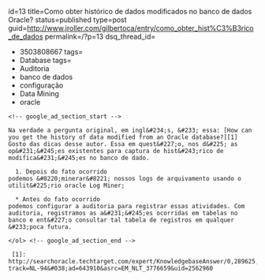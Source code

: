 id=13
title=Como obter histórico de dados modificados no banco de dados Oracle?
status=published
type=post
guid=http://www.jroller.com/gilbertoca/entry/como_obter_hist%C3%B3rico_de_dados
permalink=/?p=13
dsq_thread_id=
  - 3503808667
tags=
  - Database
tags=
  - Auditoria
  - banco de dados
  - configuração
  - Data Mining
  - oracle
~~~~~~
<!-- google_ad_section_start -->

Na verdade a pergunta original, em ingl&#234;s, &#233; essa: [How can you get the history of data modified from an Oracle database?][1]  
Gosto das dicas desse autor. Essa em quest&#227;o, nos d&#225; as op&#231;&#245;es existentes para captura de hist&#243;rico de modifica&#231;&#245;es no banco de dado. 

  1. Depois do fato ocorrido
podemos &#8220;minerar&#8221; nossos logs de arquivamento usando o utilit&#225;rio oracle Log Miner;

  * Antes do fato ocorrido
podemos configurar a auditoria para registrar essas atividades. Com auditoria, registramos as a&#231;&#245;es ocorridas em tabelas no banco e ent&#227;o consultar tal tabela de registros em qualquer &#233;poca futura.

</ol> <!-- google_ad_section_end -->

 [1]: http://searchoracle.techtarget.com/expert/KnowledgebaseAnswer/0,289625,sid41_gci1313625,00.html?track=NL-94&#038;ad=643910&asrc=EM_NLT_3776659&uid=2562960